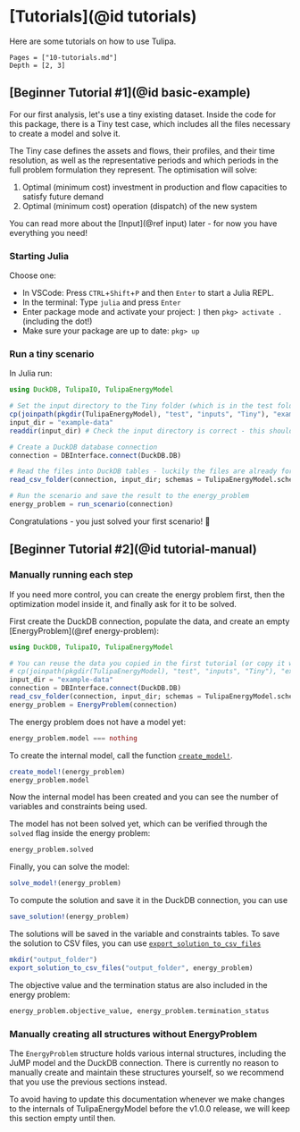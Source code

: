 # [Tutorials](@id tutorials)

Here are some tutorials on how to use Tulipa.

```@contents
Pages = ["10-tutorials.md"]
Depth = [2, 3]
```

## [Beginner Tutorial #1](@id basic-example)

For our first analysis, let's use a tiny existing dataset.
Inside the code for this package, there is a Tiny test case, which includes all the files necessary to create a model and solve it.

The Tiny case defines the assets and flows, their profiles, and their time resolution, as well as the representative periods and which periods in the full problem formulation they represent.
The optimisation will solve:

1. Optimal (minimum cost) investment in production and flow capacities to satisfy future demand
1. Optimal (minimum cost) operation (dispatch) of the new system

You can read more about the [Input](@ref input) later - for now you have everything you need!

### Starting Julia

Choose one:

- In VSCode: Press `CTRL`+`Shift`+`P` and then `Enter` to start a Julia REPL.
- In the terminal: Type `julia` and press `Enter`
- Enter package mode and activate your project: `]` then `pkg> activate .` (including the dot!)
- Make sure your package are up to date: `pkg> up`

### Run a tiny scenario

In Julia run:

```julia @example basics
using DuckDB, TulipaIO, TulipaEnergyModel

# Set the input directory to the Tiny folder (which is in the test folder of the package)
cp(joinpath(pkgdir(TulipaEnergyModel), "test", "inputs", "Tiny"), "example-data") # Copy the data folder to your project space
input_dir = "example-data"
readdir(input_dir) # Check the input directory is correct - this should show the names of the files in the folder

# Create a DuckDB database connection
connection = DBInterface.connect(DuckDB.DB)

# Read the files into DuckDB tables - luckily the files are already formatted to fit the Model Schema
read_csv_folder(connection, input_dir; schemas = TulipaEnergyModel.schema_per_table_name)

# Run the scenario and save the result to the energy_problem
energy_problem = run_scenario(connection)
```

Congratulations - you just solved your first scenario! 🌷

<!-- TODO : Add looking at results -->

## [Beginner Tutorial #2](@id tutorial-manual)

### Manually running each step

If you need more control, you can create the energy problem first, then the optimization model inside it, and finally ask for it to be solved.

First create the DuckDB connection, populate the data, and create an empty [EnergyProblem](@ref energy-problem):

```julia @example basics
using DuckDB, TulipaIO, TulipaEnergyModel

# You can reuse the data you copied in the first tutorial (or copy it with the commented line below)
# cp(joinpath(pkgdir(TulipaEnergyModel), "test", "inputs", "Tiny"), "example-data") # Create the path to the test folder
input_dir = "example-data"
connection = DBInterface.connect(DuckDB.DB)
read_csv_folder(connection, input_dir; schemas = TulipaEnergyModel.schema_per_table_name)
energy_problem = EnergyProblem(connection)
```

The energy problem does not have a model yet:

```julia @example basics
energy_problem.model === nothing
```

To create the internal model, call the function [`create_model!`](@ref).

```julia @example basics
create_model!(energy_problem)
energy_problem.model
```

Now the internal model has been created and you can see the number of variables and constraints being used.

The model has not been solved yet, which can be verified through the `solved` flag inside the energy problem:

```julia @example basics
energy_problem.solved
```

Finally, you can solve the model:

```julia @example basics
solve_model!(energy_problem)
```

To compute the solution and save it in the DuckDB connection, you can use

```julia @example basics
save_solution!(energy_problem)
```

The solutions will be saved in the variable and constraints tables.
To save the solution to CSV files, you can use [`export_solution_to_csv_files`](@ref)

```julia @example basics
mkdir("output_folder")
export_solution_to_csv_files("output_folder", energy_problem)
```

The objective value and the termination status are also included in the energy problem:

```julia @example basics
energy_problem.objective_value, energy_problem.termination_status
```

### Manually creating all structures without EnergyProblem

The `EnergyProblem` structure holds various internal structures, including the JuMP model and the DuckDB connection.
There is currently no reason to manually create and maintain these structures yourself, so we recommend that you use the previous sections instead.

To avoid having to update this documentation whenever we make changes to the internals of TulipaEnergyModel before the v1.0.0 release, we will keep this section empty until then.
